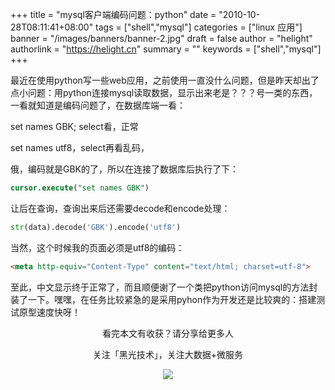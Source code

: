 +++
title = "mysql客户端编码问题：python"
date = "2010-10-28T08:11:41+08:00"
tags = ["shell","mysql"]
categories = ["linux 应用"]
banner = "/images/banners/banner-2.jpg"
draft = false
author = "helight"
authorlink = "https://helight.cn"
summary = ""
keywords = ["shell","mysql"]
+++

最近在使用python写一些web应用，之前使用一直没什么问题，但是昨天却出了点小问题：用python连接mysql读取数据，显示出来老是？？？号一类的东西，一看就知道是编码问题了，在数据库端一看：

set names GBK; select看，正常

set names utf8，select再看乱码，

俄，编码就是GBK的了，所以在连接了数据库后执行了下：
``` sql
cursor.execute("set names GBK")
```

让后在查询，查询出来后还需要decode和encode处理：
``` python
str(data).decode('GBK').encode('utf8')
```
当然，这个时候我的页面必须是utf8的编码：

``` html
<meta http-equiv="Content-Type" content="text/html; charset=utf-8">
```

至此，中文显示终于正常了，而且顺便谢了一个类把python访问mysql的方法封装了一下。嘿嘿，在任务比较紧急的是采用pyhon作为开发还是比较爽的：搭建测试原型速度快呀！

<center>
看完本文有收获？请分享给更多人<br>

关注「黑光技术」，关注大数据+微服务<br>

![](/images/qrcode_helight_tech.jpg)
</center>
